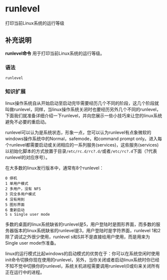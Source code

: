 runlevel
===

打印当前Linux系统的运行等级

## 补充说明

**runlevel命令** 用于打印当前Linux系统的运行等级。

###  语法

```
runlevel
```

###  知识扩展

linux操作系统自从开始启动至启动完毕需要经历几个不同的阶段，这几个阶段就叫做runlevel，同样，当linux操作系统关闭时也要经历另外几个不同的runlevel，下面我们就准备详细介绍一下runlevel，并向您展示一些小技巧来让您的linux系统避免不必要的重启动。

runlevel可以认为是系统状态，形象一点，您可以认为runlevel有点象微软的windows操作系统中的Normal，safemode，和command prompt only。进入每个runlevel都需要启动或关闭相应的一系列服务(services)，这些服务(services)以初始化脚本的方式放置于目录`/etc/rc.d/rc?.d/`或者`/etc/rc?.d`下面（?代表runlevel的对应序号）。

在大多数的linux发行版本中，通常有8个runlevel：

```
0 停机
1 单用户模式
2 多用户，没有 NFS
3 完全多用户模式
4 没有用到
5 图形界面
6 重新启动
S s Single user mode
```

多数的桌面的linux系统缺省的runlevel是5，用户登陆时是图形界面，而多数的服务器版本的linux系统缺省的runlevel是3，用户登陆时是字符界面，runlevel 1和2除了调试之外很少使用，runlevel s和S并不是直接给用户使用，而是用来为Single user mode作准备。

linux的运行模式比起windows的启动模式的优势在于：你可以在系统空闲时使用init命令切换你现在使用的runlevel，另外，当你关闭或者启动linux系统时你已经不知不觉中切换你的runlevel，系统关机进程需要调用runlevel(0或6)来关闭所有正在运行中的进程。


<!-- Linux命令行搜索引擎：https://jaywcjlove.github.io/linux-command/ -->